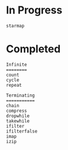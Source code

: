 In Progress
===========
    starmap

Completed
=========
    Infinite
    ========
    count
    cycle
    repeat

    Terminating
    ===========
    chain
    compress
    dropwhile
    takewhile
    ifilter
    ifilterfalse
    imap
    izip
